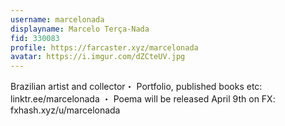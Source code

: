 ```yaml
---
username: marcelonada
displayname: Marcelo Terça-Nada
fid: 330083
profile: https://farcaster.xyz/marcelonada
avatar: https://i.imgur.com/dZCteUV.jpg
---
```

Brazilian artist and collector・ Portfolio, published books etc: linktr.ee/marcelonada ・ Poema will be released April 9th on FX: fxhash.xyz/u/marcelonada  
